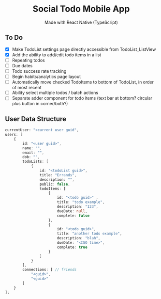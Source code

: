 

<div align="center">
<h1>Social Todo Mobile App</h1>
Made with React Native (TypeScript)
</div>

## To Do

- [x] Make TodoList settings page directly accessible from TodoList_ListView 
- [x] Add the ability to add/edit todo items in a list
- [ ] Repeating todos
- [ ] Due dates
- [ ] Todo success rate tracking
- [ ] Begin habits/analytics page layout
- [ ] Automatically move checked TodoItems to bottom of TodoList, in order of most recent
- [ ] Ability select multiple todos / batch actions
- [ ] Separate adder component for todo items (text bar at bottom? circular plus button in corner/both?)

##  User Data Structure  


```ts
currentUser: "<current user guid",
users: [
    {
        id: "<user guid>",
        name: "",
        email: "",
        dob: "",
        todoLists: [
            {
                id: "<todoList guid>",
                title: "Errands",
                description: "",
                public: false,
                todoItems: [
                    {
                        id: "<todo guid>" ,
                    	title: "todo example",
                    	description: "123",
                        dueDate: null,
                        complete: false
                    },
                    {
                        id: "<todo guid>",
                        title: "another todo example",
                        description: "blah",
                        dueDate: "<ISO time>",
                        complete: true
                    }
                ]
            }
        ],
        connections: [ // friends
            "<guid>",
            "<guid>"
        ]
    }
];
```
